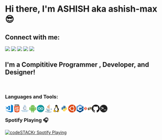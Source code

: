 # Hi there, I'm ASHISH aka ashish-max😎

## Connect with me:
<a>[<img src="https://img.shields.io/badge/WHATSAPP-%2325D366.svg?&style=for-the-badge&logo=whatsapp&logoColor=white">](https://wa.me/919777100189)</a> <a>[<img src="https://img.shields.io/badge/facebook-%231877F2.svg?&style=for-the-badge&logo=facebook&logoColor=white">](https://www.facebook.com/ashish.behera.10888)</a> <a>[<img src="https://img.shields.io/badge/instagram-%23E4405F.svg?&style=for-the-badge&logo=instagram&logoColor=white">](https://www.instagram.com/call_me_a_s_h_u_/)</a>  <a>[<img src="https://img.shields.io/badge/twitter-%231DA1F2.svg?&style=for-the-badge&logo=twitter&logoColor=white">](https://twitter.com/AshishK76840403)</a> <a>[<img src="https://img.shields.io/badge/linkedin-%230077B5.svg?&style=for-the-badge&logo=linkedin&logoColor=white">](https://www.linkedin.com/in/ashish-kumar-4578a9199/)
  
## I'm a Compititive Programmer , Developer, and Designer!


<br />

### Languages and Tools:

[<img align="left" alt="Visual Studio Code" width="26px" src="https://raw.githubusercontent.com/github/explore/80688e429a7d4ef2fca1e82350fe8e3517d3494d/topics/visual-studio-code/visual-studio-code.png" />][git]
[<img align="left" alt="HTML5" width="26px" src="https://raw.githubusercontent.com/github/explore/80688e429a7d4ef2fca1e82350fe8e3517d3494d/topics/html/html.png" />][git]
[<img align="left" alt="C" width="26px" src="https://github.com/github/explore/blob/master/topics/c/c.png" />][git]
[<img align="left" alt="Android Studios" width="26px" src="https://github.com/github/explore/blob/master/topics/android/android.png" />][git]
[<img align="left" alt="Arduino" width="26px" src="https://github.com/github/explore/blob/master/topics/arduino/arduino.png" />][git]
[<img align="left" alt="java" width="26px" src="https://github.com/github/explore/blob/master/topics/java/java.png" />][git]
[<img align="left" alt="Linux" width="26px" src="https://github.com/github/explore/blob/master/topics/linux/linux.png" />][git]
[<img align="left" alt="Python" width="26px" src="https://github.com/github/explore/blob/master/topics/python/python.png" />][git]
[<img align="left" alt="ubuntu" width="26px" src="https://github.com/github/explore/blob/master/topics/ubuntu/ubuntu.png" />][git]
[<img align="left" alt="cpp" width="26px" src="https://github.com/github/explore/blob/master/topics/cpp/cpp.png" />][git]
[<img align="left" alt="Git" width="26px" src="https://raw.githubusercontent.com/github/explore/80688e429a7d4ef2fca1e82350fe8e3517d3494d/topics/git/git.png" />][git]
[<img align="left" alt="GitHub" width="26px" src="https://raw.githubusercontent.com/github/explore/78df643247d429f6cc873026c0622819ad797942/topics/github/github.png">][git]
[<img align="left" alt="Terminal" width="26px" src="https://raw.githubusercontent.com/github/explore/80688e429a7d4ef2fca1e82350fe8e3517d3494d/topics/terminal/terminal.png">][git]
<br />


### Spotify Playing 🎧

[<img src="https://now-playing-codestackr.vercel.app/api/spotify-playing" alt="codeSTACKr Spotify Playing" width="350" />](https://open.spotify.com/user/swyqyimdc12jajde4vpwd2x1b)

[git]: https://github.com/ashish-max

